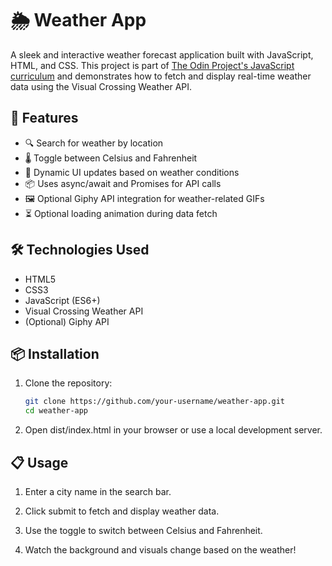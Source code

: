 # 🌦️ Weather App

A sleek and interactive weather forecast application built with JavaScript, HTML, and CSS. This project is part of [The Odin Project's JavaScript curriculum](https://www.theodinproject.com/lessons/javascript-weather-app) and demonstrates how to fetch and display real-time weather data using the Visual Crossing Weather API.

## 🚀 Features

- 🔍 Search for weather by location
- 🌡️ Toggle between Celsius and Fahrenheit
- 🎨 Dynamic UI updates based on weather conditions
- 📦 Uses async/await and Promises for API calls
- 🖼️ Optional Giphy API integration for weather-related GIFs
- ⏳ Optional loading animation during data fetch

## 🛠️ Technologies Used

- HTML5
- CSS3
- JavaScript (ES6+)
- Visual Crossing Weather API
- (Optional) Giphy API

## 📦 Installation

1. Clone the repository:
   ```bash
   git clone https://github.com/your-username/weather-app.git
   cd weather-app

2. Open dist/index.html in your browser or use a local development server.

## 📋 Usage

1. Enter a city name in the search bar.

2. Click submit to fetch and display weather data.

3. Use the toggle to switch between Celsius and Fahrenheit.

4. Watch the background and visuals change based on the weather!